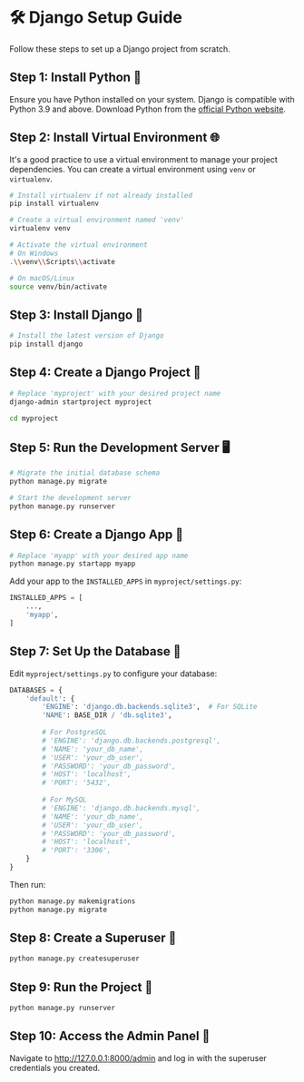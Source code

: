 # 🛠️ Django Setup Guide
Follow these steps to set up a Django project from scratch.

## Step 1: Install Python 🐍
Ensure you have Python installed on your system. Django is compatible with Python 3.9 and above. Download Python from the [official Python website](https://www.python.org/downloads/).

## Step 2: Install Virtual Environment 🌐
It's a good practice to use a virtual environment to manage your project dependencies. You can create a virtual environment using `venv` or `virtualenv`.
```bash
# Install virtualenv if not already installed
pip install virtualenv

# Create a virtual environment named 'venv'
virtualenv venv

# Activate the virtual environment
# On Windows
.\\venv\\Scripts\\activate

# On macOS/Linux
source venv/bin/activate
```

## Step 3: Install Django 🎯
```bash
# Install the latest version of Django
pip install django
```

## Step 4: Create a Django Project 🚀
```bash
# Replace 'myproject' with your desired project name
django-admin startproject myproject

cd myproject
```

## Step 5: Run the Development Server 🖥️
```bash
# Migrate the initial database schema
python manage.py migrate

# Start the development server
python manage.py runserver
```

## Step 6: Create a Django App 📱
```bash
# Replace 'myapp' with your desired app name
python manage.py startapp myapp
```

Add your app to the `INSTALLED_APPS` in `myproject/settings.py`:
```python
INSTALLED_APPS = [
    ...,
    'myapp',
]
```

## Step 7: Set Up the Database 💾
Edit `myproject/settings.py` to configure your database:
```python
DATABASES = {
    'default': {
        'ENGINE': 'django.db.backends.sqlite3',  # For SQLite
        'NAME': BASE_DIR / 'db.sqlite3',
        
        # For PostgreSQL
        # 'ENGINE': 'django.db.backends.postgresql',
        # 'NAME': 'your_db_name',
        # 'USER': 'your_db_user',
        # 'PASSWORD': 'your_db_password',
        # 'HOST': 'localhost',
        # 'PORT': '5432',
        
        # For MySQL
        # 'ENGINE': 'django.db.backends.mysql',
        # 'NAME': 'your_db_name',
        # 'USER': 'your_db_user',
        # 'PASSWORD': 'your_db_password',
        # 'HOST': 'localhost',
        # 'PORT': '3306',
    }
}
```

Then run:
```bash
python manage.py makemigrations
python manage.py migrate
```

## Step 8: Create a Superuser 👑
```bash
python manage.py createsuperuser
```

## Step 9: Run the Project 🏃
```bash
python manage.py runserver
```

## Step 10: Access the Admin Panel 🔑
Navigate to http://127.0.0.1:8000/admin and log in with the superuser credentials you created.